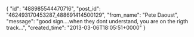  {
   "id": "488985544470716",
   "post_id": "462493170453287_488691414500129",
   "from_name": "Pete Daoust",
   "message": "good sign....when they dont understand, you are on the rigth track...",
   "created_time": "2013-03-06T18:05:51+0000"
 }
